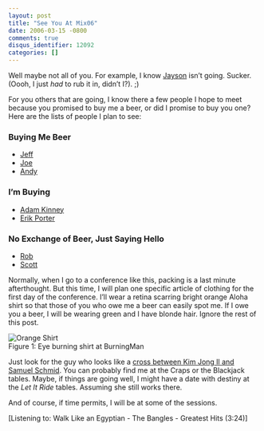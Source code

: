 ```yaml
---
layout: post
title: "See You At Mix06"
date: 2006-03-15 -0800
comments: true
disqus_identifier: 12092
categories: []
---
```

Well maybe not all of you. For example, I know
[Jayson](http://jaysonknight.com/blog/ "Jayson Knight") isn’t going.
Sucker. (Oooh, I just *had* to rub it in, didn’t I?). ;)

For you others that are going, I know there a few people I hope to meet
because you promised to buy me a beer, or did I promise to buy you one?
Here are the lists of people I plan to see:

### Buying Me Beer

-   [Jeff](http://codinghorror.com/blog/ "Jeff Atwood's Blog")
-   [Joe](http://www.theaccidentalgeek.com/ "Joe Brinkman's Blog")
-   [Andy](http://weblogs.asp.net/astopford "Andy Stopford")

### I’m Buying

-   [Adam Kinney](http://adamkinney.com/ "Adam Kinney's Blog")
-   [Erik Porter](http://weblogs.asp.net/eporter/ "Erik Porter's Blog")

### No Exchange of Beer, Just Saying Hello

-   [Rob](http://weblogs.asp.net/rhoward/ "Rob Howard's Blog")
-   [Scott](http://scottwater.com/blog/ "Scott Watermasysk")

Normally, when I go to a conference like this, packing is a last minute
afterthought. But this time, I will plan one specific article of
clothing for the first day of the conference. I’ll wear a retina
scarring bright orange Aloha shirt so that those of you who owe me a
beer can easily spot me. If I owe you a beer, I will be wearing green
and I have blonde hair. Ignore the rest of this post.

![Orange Shirt](http://haacked.com/images/OrangeShirt.jpg)\
Figure 1: Eye burning shirt at BurningMan

Just look for the guy who looks like a [cross between Kim Jong Il and
Samuel
Schmid](/archive/2006/02/08/FaceRecognitionThatIsJustWrongOnSoManyLevels.aspx "Terrible Face Recognition").
You can probably find me at the Craps or the Blackjack tables. Maybe, if
things are going well, I might have a date with destiny at the *Let It
Ride* tables. Assuming she still works there.

And of course, if time permits, I will be at some of the sessions.

[Listening to: Walk Like an Egyptian - The Bangles - Greatest Hits
(3:24)]

